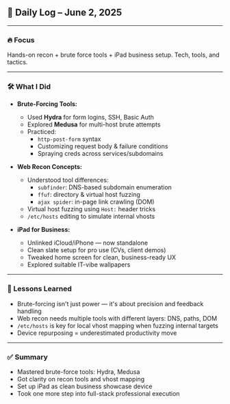 ## 🧠 Daily Log – June 2, 2025

---

### 🔥 Focus

Hands-on recon + brute force tools + iPad business setup. Tech, tools, and tactics.

---

### 🛠️ What I Did

- **Brute-Forcing Tools:**
  - Used **Hydra** for form logins, SSH, Basic Auth
  - Explored **Medusa** for multi-host brute attempts
  - Practiced:
    - `http-post-form` syntax
    - Customizing request body & failure conditions
    - Spraying creds across services/subdomains

- **Web Recon Concepts:**
  - Understood tool differences:
    - `subfinder`: DNS-based subdomain enumeration
    - `ffuf`: directory & virtual host fuzzing
    - `ajax spider`: in-page link crawling (DOM)
  - Virtual host fuzzing using `Host:` header tricks
  - `/etc/hosts` editing to simulate internal vhosts

- **iPad for Business:**
  - Unlinked iCloud/iPhone — now standalone
  - Clean slate setup for pro use (CVs, client demos)
  - Tweaked home screen for clean, business-ready UX
  - Explored suitable IT-vibe wallpapers

---

### 🧠 Lessons Learned

- Brute-forcing isn't just power — it's about precision and feedback handling
- Web recon needs multiple tools with different layers: DNS, paths, DOM
- `/etc/hosts` is key for local vhost mapping when fuzzing internal targets
- Device repurposing = underestimated productivity move

---

### ✅ Summary

- Mastered brute-force tools: Hydra, Medusa  
- Got clarity on recon tools and vhost mapping  
- Set up iPad as clean business showcase device  
- Took one more step into full-stack professional execution
